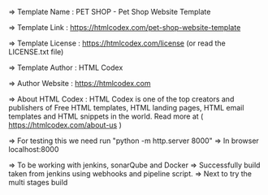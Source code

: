   =>  Template Name    : PET SHOP - Pet Shop Website Template

  =>  Template Link    : https://htmlcodex.com/pet-shop-website-template

  =>  Template License : https://htmlcodex.com/license (or read the LICENSE.txt file)

  =>  Template Author  : HTML Codex

  =>  Author Website   : https://htmlcodex.com

  =>  About HTML Codex : HTML Codex is one of the top creators and publishers of Free HTML templates, HTML landing pages, HTML email templates and HTML snippets in the world. Read more at ( https://htmlcodex.com/about-us )

  => For testing this we need run "python -m http.server 8000"
  => In browser localhost:8000

  => To be working with jenkins, sonarQube and Docker
  => Successfully build taken from jenkins using webhooks and pipeline script.
  => Next to try the multi stages build